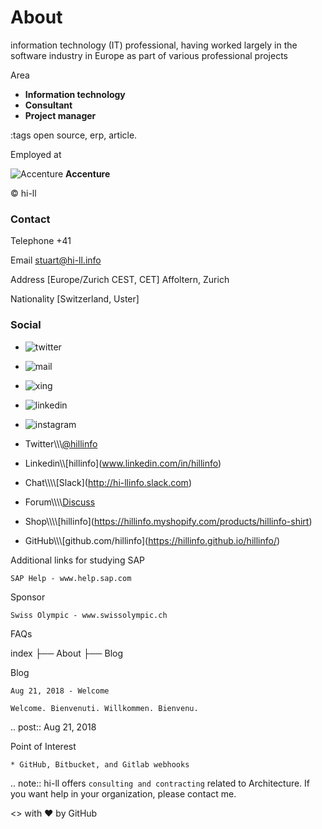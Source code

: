 # About

information technology (IT) professional, having worked largely in the software industry in Europe as part of various professional projects 

Area

-  **Information technology**
-  **Consultant**
-  **Project manager**

:tags open source, erp, article.

Employed at

![Accenture](https://media.licdn.com/dms/image/C4E0BAQE_tMd_dRgIzQ/company-logo_100_100/0?e=1542844800&v=beta&t=m1HwNcWFbSqSArOxlEXo3FVv61Zbry7c61-gy3FewDA) **Accenture**

© hi-ll


### Contact

Telephone
+41 

Email
stuart@hi-ll.info

Address
[Europe/Zurich CEST, CET] Affoltern, Zurich

Nationality
[Switzerland, Uster]

### Social

- ![twitter](https://lh5.googleusercontent.com/a22yI-6dVlUoNbGd1_PYNa9lvKpaYWYD_AxYHaE5W7Ry1nnXi4L9ldV6qk8=w50)
- ![mail](https://lh6.googleusercontent.com/Qhi7XFcsQ_j4x8V_HaOdsyESNTDSYk5QaAxXGB4tzHGkV8hjBnW5ik63miQ=w50)
- ![xing](https://lh3.googleusercontent.com/P1KsEu_g3n7YaeQNOUnu2t8RS5_4nrTHdt_PSik5GhPSCIivD1DbeLnAnY8=w50)
- ![linkedin](https://lh5.googleusercontent.com/-bTfap3my7W4NXJgh20bQin-Q3W1PGUS-xuw5B3PuuRjoG5Ov8khzqiSfvs=w50)
- ![instagram](https://lh5.googleusercontent.com/n777S_0bN5E_hMmetDXC2vgMCEe1Y-fE0-xmmxUIr2noRm_YjkHLwjYWv-I=w50)

- Twitter\\\\\\[@hillinfo](https://twitter.com/hillinfo)
- Linkedin\\\\\[hillinfo](www.linkedin.com/in/hillinfo)
- Chat\\\\\\\\\[Slack](http://hi-llinfo.slack.com)
- Forum\\\\\\\\[Discuss](http://discuss.hillinfo.io)
- Shop\\\\\\\\\[hillinfo](https://hillinfo.myshopify.com/products/hillinfo-shirt)
- GitHub\\\\\\\[github.com/hillinfo](https://hillinfo.github.io/hillinfo/)


Additional links for studying SAP

    SAP Help - www.help.sap.com

Sponsor

    Swiss Olympic - www.swissolympic.ch

FAQs

   index
    ├── About
    ├── Blog

Blog

    Aug 21, 2018 - Welcome
    
    Welcome. Bienvenuti. Willkommen. Bienvenu.

.. post:: Aug 21, 2018

Point of Interest

    * GitHub, Bitbucket, and Gitlab webhooks

.. note:: hi-ll offers `consulting and contracting` related to Architecture. If you want help in your organization, please contact me.

<> with ❤ by GitHub
